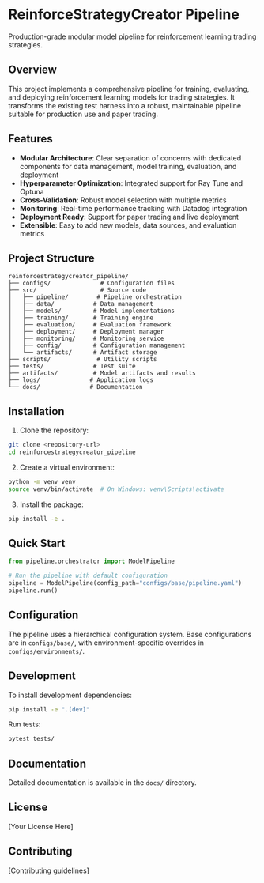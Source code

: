# ReinforceStrategyCreator Pipeline

Production-grade modular model pipeline for reinforcement learning trading strategies.

## Overview

This project implements a comprehensive pipeline for training, evaluating, and deploying reinforcement learning models for trading strategies. It transforms the existing test harness into a robust, maintainable pipeline suitable for production use and paper trading.

## Features

- **Modular Architecture**: Clear separation of concerns with dedicated components for data management, model training, evaluation, and deployment
- **Hyperparameter Optimization**: Integrated support for Ray Tune and Optuna
- **Cross-Validation**: Robust model selection with multiple metrics
- **Monitoring**: Real-time performance tracking with Datadog integration
- **Deployment Ready**: Support for paper trading and live deployment
- **Extensible**: Easy to add new models, data sources, and evaluation metrics

## Project Structure

```
reinforcestrategycreator_pipeline/
├── configs/              # Configuration files
├── src/                  # Source code
│   ├── pipeline/        # Pipeline orchestration
│   ├── data/           # Data management
│   ├── models/         # Model implementations
│   ├── training/       # Training engine
│   ├── evaluation/     # Evaluation framework
│   ├── deployment/     # Deployment manager
│   ├── monitoring/     # Monitoring service
│   ├── config/         # Configuration management
│   └── artifacts/      # Artifact storage
├── scripts/             # Utility scripts
├── tests/              # Test suite
├── artifacts/          # Model artifacts and results
├── logs/              # Application logs
└── docs/              # Documentation
```

## Installation

1. Clone the repository:
```bash
git clone <repository-url>
cd reinforcestrategycreator_pipeline
```

2. Create a virtual environment:
```bash
python -m venv venv
source venv/bin/activate  # On Windows: venv\Scripts\activate
```

3. Install the package:
```bash
pip install -e .
```

## Quick Start

```python
from pipeline.orchestrator import ModelPipeline

# Run the pipeline with default configuration
pipeline = ModelPipeline(config_path="configs/base/pipeline.yaml")
pipeline.run()
```

## Configuration

The pipeline uses a hierarchical configuration system. Base configurations are in `configs/base/`, with environment-specific overrides in `configs/environments/`.

## Development

To install development dependencies:
```bash
pip install -e ".[dev]"
```

Run tests:
```bash
pytest tests/
```

## Documentation

Detailed documentation is available in the `docs/` directory.

## License

[Your License Here]

## Contributing

[Contributing guidelines]